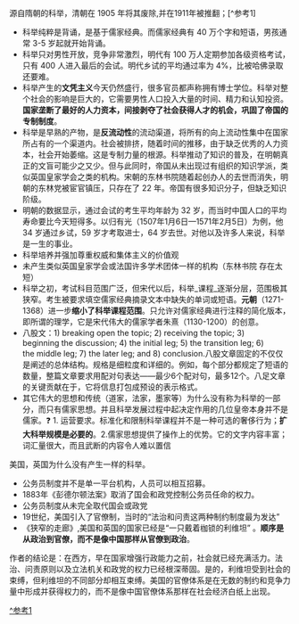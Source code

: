 源自隋朝的科举，清朝在 1905 年将其废除,并在1911年被推翻；[^参考1]
- 科举纯粹是背诵，是基于儒家经典。而儒家经典有 40 万个字和短语，男孩通常 3-5 岁起就开始背诵。
- 科举只对男性开放，竞争非常激烈，明代有 100 万人定期参加各级资格考试，只有 400 人进入最后的会试。明代乡试的平均通过率为 4%，比被哈佛录取还要难。
- 科举产生的**文凭主义**今天仍然盛行，很多官员都声称拥有博士学位。科举对整个社会的影响是巨大的，它需要男性人口投入大量的时间、精力和认知投资。**国家垄断了最好的人力资本，间接剥夺了社会获得人才的机会，巩固了帝国的专制制度**。
- 科举是早熟的产物，是**反流动性**的流动渠道，将所有的向上流动性集中在国家所占有的一个渠道内。社会被排挤，随着时间的推移，由于缺乏优秀的人力资本，社会开始萎缩。这是专制力量的根源。科举推动了知识的普及，在明朝真正的文盲可能少之又少。但与此同时，帝国从未出现过有组织的知识学派，类似英国皇家学会之类的机构。宋朝的东林书院随着起创办人的去世而消失，明朝的东林党被宦官镇压，只存在了 22 年。帝国有很多知识分子，但缺乏知识阶级。
- 明朝的数据显示，通过会试的考生平均年龄为 32 岁，而当时中国人口的平均寿命要比今天短得多。以归有光（1507年1月6日—1571年2月5日）为例，他 34 岁通过乡试，59 岁才考取进士，64 岁去世。对他以及许多人来说，科举是一生的事业。
- 科举培养并强加尊重权威和集体主义的价值观
- 未产生类似英国皇家学会或法国许多学术团体一样的机构（东林书院 存在太短）
- 科举之初，考试科目范围广泛，但宋代以后，科举_课程_逐渐分层，范围极其狭窄。考生被要求填空儒家经典摘录文本中缺失的单词或短语。**元朝**（1271-1368）进一步**缩小了科举课程范围**。只允许对儒家经典进行注释的简化版本，即所谓的理学，它是宋代伟大的儒家学者朱熹（1130-1200）的创意。
- 八股文：1) breaking open the topic; 2) receiving the topic; 3) beginning the discussion; 4) the initial leg; 5) the transition leg; 6) the middle leg; 7) the later leg; and 8) conclusion.八股文章固定的不仅仅是阐述的总体结构。规格是细粒度和详细的。例如，每个部分都规定了短语的数量，整篇文章要求用配对句表达——最少6个配对句，最多12个。八足文章的关键贡献在于，它将信息打包成预设的表示格式。
- 其它伟大的思想和传统（道家，法家，墨家等）为什么没有称为科举的一部分，而只有儒家思想。并且科举发展过程中起决定作用的几位皇帝本身并不是儒家。❓ 1. 运营要求。标准化和限制科举课程并不是一种可选的奢侈行为；**扩大科举规模是必要的**。2.儒家思想提供了操作上的优势。它的文字内容丰富；词汇量很大，而且武断的内容令人难以置信

美国，英国为什么没有产生一样的科举。
- 公务员制度并不是单一平台机构，人员可以相互招募。
- 1883年《彭德尔顿法案》取消了国会和政党控制公务员任命的权力。
- 公务员制度从未完全取代国会或政党
- 19世纪，美国引入了官僚制，当时的“法治和问责这两种制约制度最为发达”
- 《狭窄的走廊》,美国和英国的国家已经是“一只戴着枷锁的利维坦” 。**顺序是从政治到官僚，而不是像中国那样从官僚到政治**。

作者的结论是：在西方，早在国家增强行政能力之前，社会就已经充满活力。法治、问责原则以及立法机关和政党的权力已经根深蒂固。是的，利维坦受到社会的束缚，但利维坦的不同部分却相互束缚。美国的官僚体系是在无数的制约和竞争力量中形成并获得权力的，而不是像中国官僚体系那样在社会经济白纸上出现。






[^参考1](https://aeon.co/essays/why-chinese-minds-still-bear-the-long-shadow-of-keju)
